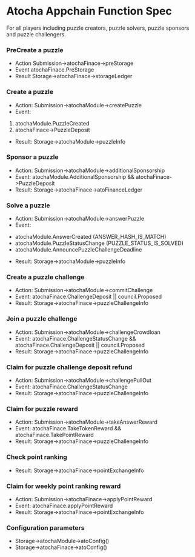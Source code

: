 # Atocha Appchain Function Spec
For all players including puzzle creators, puzzle solvers, puzzle sponsors and puzzle challengers. 

### PreCreate a puzzle
- Action
Submission->atochaFinace->preStorage
- Event
atochaFinace.PreStorage
- Result
Storage->atochaFinace->storageLedger

### Create a puzzle
- Action: Submission->atochaModule->createPuzzle
- Event: 
1. atochaModule.PuzzleCreated
2. atochaFinace->PuzzleDeposit
- Result: Storage->atochaModule->puzzleInfo

### Sponsor a puzzle
- Action: Submission->atochaModule->additionalSponsorship
- Event: atochaModule.AdditionalSponsorship && atochaFinace->PuzzleDeposit
- Result: Storage->atochaFinace->atoFinanceLedger

### Solve a puzzle
- Action: Submission->atochaModule->answerPuzzle
- Event: 
* atochaModule.AnswerCreated (ANSWER_HASH_IS_MATCH) 
* atochaModule.PuzzleStatusChange (PUZZLE_STATUS_IS_SOLVED)
* atochaModule.AnnouncePuzzleChallengeDeadline
- Result: Storage->atochaModule->puzzleInfo

### Create a puzzle challenge
- Action: Submission->atochaModule->commitChallenge
- Event: atochaFinace.ChallengeDeposit || council.Proposed
- Result: Storage->atochaFinace->puzzleChallengeInfo

### Join a puzzle challenge
- Action: Submission->atochaModule->challengeCrowdloan
- Event: atochaFinace.ChallengeStatusChange && atochaFinace.ChallengeDeposit || council.Proposed
- Result: Storage->atochaFinace->puzzleChallengeInfo

### Claim for puzzle challenge deposit refund
- Action: Submission->atochaModule->challengePullOut
- Event: atochaFinace.ChallengeStatusChange
- Result: Storage->atochaFinace->puzzleChallengeInfo

### Claim for puzzle reward
- Action: Submission->atochaModule->takeAnswerReward
- Event: atochaFinace.TakeTokenReward && atochaFinace.TakePointReward
- Result: Storage->atochaFinace->puzzleChallengeInfo

### Check point ranking
- Result: Storage->atochaFinace->pointExchangeInfo

### Claim for weekly point ranking reward
- Action: Submission->atochaFinace->applyPointReward
- Event: atochaFinace.applyPointReward
- Result: Storage->atochaFinace->pointExchangeInfo

### Configuration parameters
- Storage->atochaModule->atoConfig()
- Storage->atochaFinace->atoConfig()
